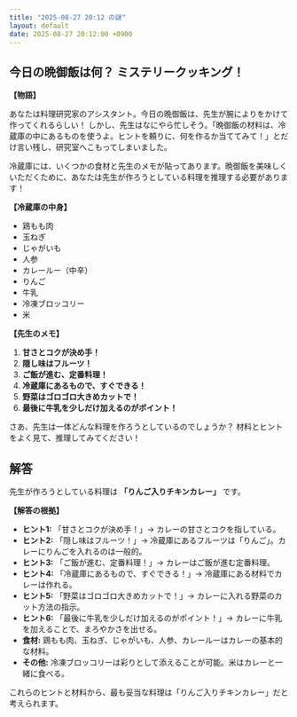 ```yaml
---
title: "2025-08-27 20:12 の謎"
layout: default
date: 2025-08-27 20:12:00 +0900
---
```

## 今日の晩御飯は何？ ミステリークッキング！

**【物語】**

あなたは料理研究家のアシスタント。今日の晩御飯は、先生が腕によりをかけて作ってくれるらしい！ しかし、先生はなにやら忙しそう。「晩御飯の材料は、冷蔵庫の中にあるものを使うよ。ヒントを頼りに、何を作るか当ててみて！」とだけ言い残し、研究室へこもってしまいました。

冷蔵庫には、いくつかの食材と先生のメモが貼ってあります。晩御飯を美味しくいただくために、あなたは先生が作ろうとしている料理を推理する必要があります！

**【冷蔵庫の中身】**

*   鶏もも肉
*   玉ねぎ
*   じゃがいも
*   人参
*   カレールー（中辛）
*   りんご
*   牛乳
*   冷凍ブロッコリー
*   米

**【先生のメモ】**

1.  **甘さとコクが決め手！**
2.  **隠し味はフルーツ！**
3.  **ご飯が進む、定番料理！**
4.  **冷蔵庫にあるもので、すぐできる！**
5.  **野菜はゴロゴロ大きめカットで！**
6.  **最後に牛乳を少しだけ加えるのがポイント！**

さあ、先生は一体どんな料理を作ろうとしているのでしょうか？ 材料とヒントをよく見て、推理してみてください！

## 解答

先生が作ろうとしている料理は **「りんご入りチキンカレー」** です。

**【解答の根拠】**

*   **ヒント1:** 「甘さとコクが決め手！」→ カレーの甘さとコクを指している。
*   **ヒント2:** 「隠し味はフルーツ！」→ 冷蔵庫にあるフルーツは「りんご」。カレーにりんごを入れるのは一般的。
*   **ヒント3:** 「ご飯が進む、定番料理！」→ カレーはご飯が進む定番料理。
*   **ヒント4:** 「冷蔵庫にあるもので、すぐできる！」→ 冷蔵庫にある材料でカレーは作れる。
*   **ヒント5:** 「野菜はゴロゴロ大きめカットで！」→ カレーに入れる野菜のカット方法の指示。
*   **ヒント6:** 「最後に牛乳を少しだけ加えるのがポイント！」→ カレーに牛乳を加えることで、まろやかさを出せる。
*   **食材:** 鶏もも肉、玉ねぎ、じゃがいも、人参、カレールーはカレーの基本的な材料。
*  **その他:** 冷凍ブロッコリーは彩りとして添えることが可能。米はカレーと一緒に食べる。

これらのヒントと材料から、最も妥当な料理は「りんご入りチキンカレー」だと考えられます。
